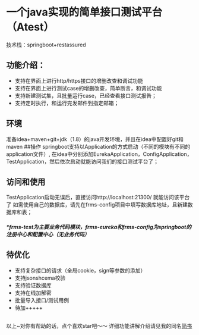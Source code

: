 # 一个java实现的简单接口测试平台（Atest）
技术栈：springboot+restassured
## 功能介绍：
- 支持在界面上进行http/https接口的增删改查和调试功能
- 支持在界面上进行测试case的增删改查，简单断言，和调试功能
- 支持新建测试集，且批量运行case，已经查看接口测试报告；
- 支持定时执行，和运行完发邮件到指定邮箱；
## 环境
准备idea+maven+git+jdk（1.8）的java开发环境，并且在idea中配置好git和maven
##操作
springboot支持以Application的方式启动（不同的模块有不同的application文件）,
在idea中分别添加EurekaApplication，ConfigApplication，TestApplication，然后依次启动就能访问我们的接口测试平台了；
## 访问和使用
TestApplication启动无误后，直接访问http://localhost:21300/     就能访问该平台了
如需使用自己的数据库，请先在frms-config项目中填写数据库地址，且新建数据库和表；
##### *frms-test为主要业务代码模块，frms-eureka和frms-config为springboot的注册中心和配置中心（无业务代码）
## 待优化
- 支持复杂接口的请求（全局cookie，sign等参数的添加）
- 支持jsonshcema校验
- 支持验证数据库
- 支持在线加解密
- 批量导入接口/测试用例
- 待加+++++
##
以上~对你有帮助的话，点个喜欢star吧～～
详细功能讲解介绍请见我的同名[简书](https://www.jianshu.com/p/c92e82a55b38)
